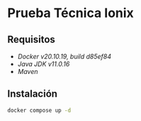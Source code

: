 # Prueba Técnica Ionix

## Requisitos

- _Docker v20.10.19, build d85ef84_
- _Java JDK v11.0.16_
- _Maven_

## Instalación

```sh
docker compose up -d
```